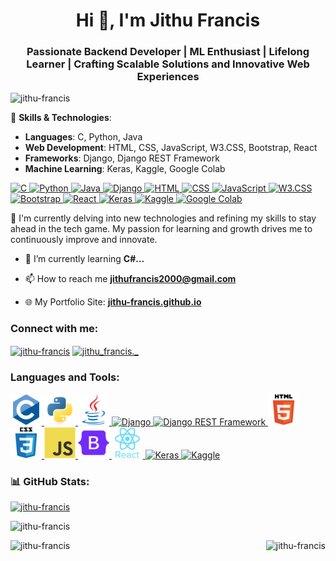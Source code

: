 <h1 align="center">Hi 👋, I'm Jithu Francis</h1>

<h3 align="center">Passionate Backend Developer | ML Enthusiast | Lifelong Learner | Crafting Scalable Solutions and Innovative Web Experiences</h3>

<p align="left"> 
  <img src="https://komarev.com/ghpvc/?username=jithu-francis&label=Profile%20views&color=0e75b6&style=flat" alt="jithu-francis" /> 
</p>

🌟 **Skills & Technologies**:
- **Languages**: C, Python, Java
- **Web Development**: HTML, CSS, JavaScript, W3.CSS, Bootstrap, React
- **Frameworks**: Django, Django REST Framework
- **Machine Learning**: Keras, Kaggle, Google Colab

<p align="left">
  <a href="https://github.com/jithu-francis">
    <img src="https://img.shields.io/badge/C-%2300599C.svg?style=flat-square&logo=c&logoColor=white" alt="C"/>
  </a>
  <a href="https://github.com/jithu-francis">
    <img src="https://img.shields.io/badge/Python-%2314354C.svg?style=flat-square&logo=python&logoColor=white" alt="Python"/>
  </a>
  <a href="https://github.com/jithu-francis">
    <img src="https://img.shields.io/badge/Java-%23ED8B00.svg?style=flat-square&logo=java&logoColor=white" alt="Java"/>
  </a>
  <a href="https://github.com/jithu-francis">
    <img src="https://img.shields.io/badge/Django-%23092E20.svg?style=flat-square&logo=django&logoColor=white" alt="Django"/>
  </a>
  <a href="https://github.com/jithu-francis">
    <img src="https://img.shields.io/badge/HTML-%23E34F26.svg?style=flat-square&logo=html5&logoColor=white" alt="HTML"/>
  </a>
  <a href="https://github.com/jithu-francis">
    <img src="https://img.shields.io/badge/CSS-%231572B6.svg?style=flat-square&logo=css3&logoColor=white" alt="CSS"/>
  </a>
  <a href="https://github.com/jithu-francis">
    <img src="https://img.shields.io/badge/JavaScript-%23F7DF1E.svg?style=flat-square&logo=javascript&logoColor=black" alt="JavaScript"/>
  </a>
  <a href="https://github.com/jithu-francis">
    <img src="https://img.shields.io/badge/W3.CSS-%230C4A6E.svg?style=flat-square&logo=w3c&logoColor=white" alt="W3.CSS"/>
  </a>
  <a href="https://github.com/jithu-francis">
    <img src="https://img.shields.io/badge/Bootstrap-%23563D7C.svg?style=flat-square&logo=bootstrap&logoColor=white" alt="Bootstrap"/>
  </a>
  <a href="https://github.com/jithu-francis">
    <img src="https://img.shields.io/badge/React-%2300D9FF.svg?style=flat-square&logo=react&logoColor=white" alt="React"/>
  </a>
  <a href="https://github.com/jithu-francis">
    <img src="https://img.shields.io/badge/Keras-%23D00000.svg?style=flat-square&logo=keras&logoColor=white" alt="Keras"/>
  </a>
  <a href="https://github.com/jithu-francis">
    <img src="https://img.shields.io/badge/Kaggle-%230C4B81.svg?style=flat-square&logo=kaggle&logoColor=white" alt="Kaggle"/>
  </a>
  <a href="https://github.com/jithu-francis">
    <img src="https://img.shields.io/badge/Google%20Colab-%23F9AB00.svg?style=flat-square&logo=googlecolab&logoColor=white" alt="Google Colab"/>
  </a>
</p>


🚀 I'm currently delving into new technologies and refining my skills to stay ahead in the tech game. My passion for learning and growth drives me to continuously improve and innovate.



- 🌱 I’m currently learning **C#...**

- 📫 How to reach me **[jithufrancis2000@gmail.com](mailto:jithufrancis2000@gmail.com)**

- 🌐 My Portfolio Site: **[jithu-francis.github.io](https://jithu-francis.github.io/)**


<h3 align="left">Connect with me:</h3>
<p align="left">
<a href="https://www.linkedin.com/in/jithu-francis-958aa81a0" target="blank"><img align="center" src="https://raw.githubusercontent.com/rahuldkjain/github-profile-readme-generator/master/src/images/icons/Social/linked-in-alt.svg" alt="jithu-francis" height="30" width="40" /></a>
<a href="https://www.instagram.com/jithu_francis._" target="blank"><img align="center" src="https://raw.githubusercontent.com/rahuldkjain/github-profile-readme-generator/master/src/images/icons/Social/instagram.svg" alt="jithu_francis._" height="30" width="40" /></a>
</p>

<h3 align="left">Languages and Tools:</h3>
<p align="left">
  <a href="https://www.cprogramming.com/" target="_blank" rel="noreferrer">
    <img src="https://raw.githubusercontent.com/devicons/devicon/master/icons/c/c-original.svg" alt="C" width="50" height="50"/>
  </a>
  <a href="https://www.python.org" target="_blank" rel="noreferrer">
    <img src="https://raw.githubusercontent.com/devicons/devicon/master/icons/python/python-original.svg" alt="Python" width="50" height="50"/>
  </a>
  <a href="https://www.java.com" target="_blank" rel="noreferrer">
    <img src="https://raw.githubusercontent.com/devicons/devicon/master/icons/java/java-original.svg" alt="Java" width="50" height="50"/>
  </a>
  <a href="https://www.djangoproject.com/" target="_blank" rel="noreferrer">
    <img src="https://cdn.worldvectorlogo.com/logos/django.svg" alt="Django" width="50" height="50"/>
  </a>
  <a href="https://www.django-rest-framework.org/" target="_blank" rel="noreferrer">
    <img src="https://www.django-rest-framework.org/img/logo.png" alt="Django REST Framework" width="90" height="60"/>
  </a>
  <a href="https://www.w3.org/html/" target="_blank" rel="noreferrer">
    <img src="https://raw.githubusercontent.com/devicons/devicon/master/icons/html5/html5-original-wordmark.svg" alt="HTML5" width="50" height="50"/>
  </a>
  <a href="https://www.w3schools.com/css/" target="_blank" rel="noreferrer">
    <img src="https://raw.githubusercontent.com/devicons/devicon/master/icons/css3/css3-original-wordmark.svg" alt="CSS3" width="50" height="50"/>
  </a>
  <a href="https://developer.mozilla.org/en-US/docs/Web/JavaScript" target="_blank" rel="noreferrer">
    <img src="https://raw.githubusercontent.com/devicons/devicon/master/icons/javascript/javascript-original.svg" alt="JavaScript" width="50" height="50"/>
  </a>
  <a href="https://getbootstrap.com/" target="_blank" rel="noreferrer">
    <img src="https://raw.githubusercontent.com/devicons/devicon/master/icons/bootstrap/bootstrap-plain.svg" alt="Bootstrap" width="50" height="50"/>
  </a>
  <a href="https://reactjs.org/" target="_blank" rel="noreferrer">
    <img src="https://raw.githubusercontent.com/devicons/devicon/master/icons/react/react-original-wordmark.svg" alt="React" width="50" height="50"/>
  </a>
  <a href="https://keras.io/" target="_blank" rel="noreferrer">
    <img src="https://upload.wikimedia.org/wikipedia/commons/a/ae/Keras_logo.svg" alt="Keras" width="50" height="50"/>
  </a>
  <a href="https://www.kaggle.com/" target="_blank" rel="noreferrer">
    <img src="https://www.vectorlogo.zone/logos/kaggle/kaggle-icon.svg" alt="Kaggle" width="50" height="50"/>
  </a>
  
</p>

<h3 align="left">📊 GitHub Stats:</h3>
  <p align="left"> 
  <a href="https://github.com/ryo-ma/github-profile-trophy">
    <img src="https://github-profile-trophy.vercel.app/?username=jithu-francis" alt="jithu-francis" />
  </a> 
</p>

<p>&nbsp;<img align="left" src="https://github-readme-stats.vercel.app/api?username=jithu-francis&show_icons=true&locale=en" alt="jithu-francis" /></p>
<p><img align="right" src="https://github-readme-streak-stats.herokuapp.com/?user=jithu-francis&" alt="jithu-francis" /></p>
<p><img align="left" src="https://github-readme-stats.vercel.app/api/top-langs?username=jithu-francis&show_icons=true&locale=en&layout=compact" alt="jithu-francis" /></p>
